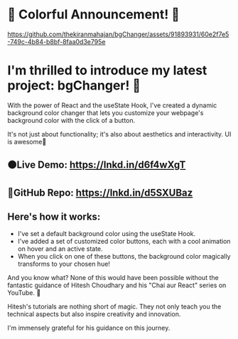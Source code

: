 


# 🎨 Colorful Announcement! 🌈



https://github.com/thekiranmahajan/bgChanger/assets/91893931/60e2f7e5-749c-4b84-b8bf-8faa0d3e795e



# I'm thrilled to introduce my latest project:  bgChanger! 🚀

With the power of React and the useState Hook, I've created a dynamic background color changer that lets you customize your webpage's background color with the click of a button.

It's not just about functionality; it's also about aesthetics and interactivity. UI is awesome🤩

## 🟠Live Demo: https://lnkd.in/d6f4wXgT

## 📁GitHub Repo: https://lnkd.in/d5SXUBaz

## Here's how it works:

- I've set a default background color using the useState Hook.
- I've added a set of customized color buttons, each with a cool animation on hover and an active state.
- When you click on one of these buttons, the background color magically transforms to your chosen hue!

And you know what? None of this would have been possible without the fantastic guidance of Hitesh Choudhary and his "Chai aur React" series on YouTube. 🙏

Hitesh's tutorials are nothing short of magic. They not only teach you the technical aspects but also inspire creativity and innovation. 

I'm immensely grateful for his guidance on this journey.
